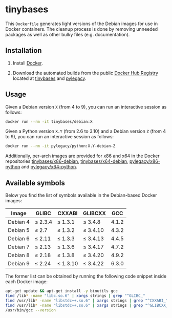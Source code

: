 # tinybases

This `Dockerfile` generates light versions of the Debian images for use
in Docker containers. The cleanup process is done by removing unneeded
packages as well as other bulky files (e.g. documentation).

## Installation

1. Install [Docker].

2. Download the automated builds from the public [Docker Hub Registry]
   located at [tinybases] and [pylegacy].

## Usage

Given a Debian version `X` (from 4 to 9), you can run an interactive
session as follows:
```sh
docker run --rm -it tinybases/debian:X
```

Given a Python version `X.Y` (from 2.6 to 3.10) and a Debian version `Z`
(from 4 to 9), you can run an interactive session as follows:
```sh
docker run --rm -it pylegacy/python:X.Y-debian-Z
```

Additionally, per-arch images are provided for x86 and x64 in the Docker
repositories [tinybases/x86-debian], [tinybases/x64-debian],
[pylegacy/x86-python] and [pylegacy/x64-python].

## Available symbols

Below you find the list of symbols available in the Debian-based Docker
images:

| Image     | GLIBC   | CXXABI   | GLIBCXX  | GCC   |
|-----------|---------|----------|----------|-------|
| Debian 4  | ≤ 2.3.4 | ≤ 1.3.1  | ≤ 3.4.8  | 4.1.2 |
| Debian 5  | ≤ 2.7   | ≤ 1.3.2  | ≤ 3.4.10 | 4.3.2 |
| Debian 6  | ≤ 2.11  | ≤ 1.3.3  | ≤ 3.4.13 | 4.4.5 |
| Debian 7  | ≤ 2.13  | ≤ 1.3.6  | ≤ 3.4.17 | 4.7.2 |
| Debian 8  | ≤ 2.18  | ≤ 1.3.8  | ≤ 3.4.20 | 4.9.2 |
| Debian 9  | ≤ 2.24  | ≤ 1.3.10 | ≤ 3.4.22 | 6.3.0 |

The former list can be obtained by running the following code snippet
inside each Docker image:
```sh
apt-get update && apt-get install -y binutils gcc
find /lib* -name "libc.so.6" | xargs strings | grep "^GLIBC_"
find /usr/lib* -name "libstdc++.so.6" | xargs strings | grep "^CXXABI_"
find /usr/lib* -name "libstdc++.so.6" | xargs strings | grep "^GLIBCXX_"
/usr/bin/gcc --version
```


[Docker]:
https://www.docker.com/
[Docker Hub Registry]:
https://hub.docker.com/
[tinybases]:
https://hub.docker.com/u/tinybases
[tinybases/x86-debian]:
https://hub.docker.com/r/tinybases/x86-debian
[tinybases/x64-debian]:
https://hub.docker.com/r/tinybases/x64-debian
[pylegacy]:
https://hub.docker.com/u/pylegacy
[pylegacy/x86-python]:
https://hub.docker.com/r/pylegacy/x86-python
[pylegacy/x64-python]:
https://hub.docker.com/r/pylegacy/x64-python
